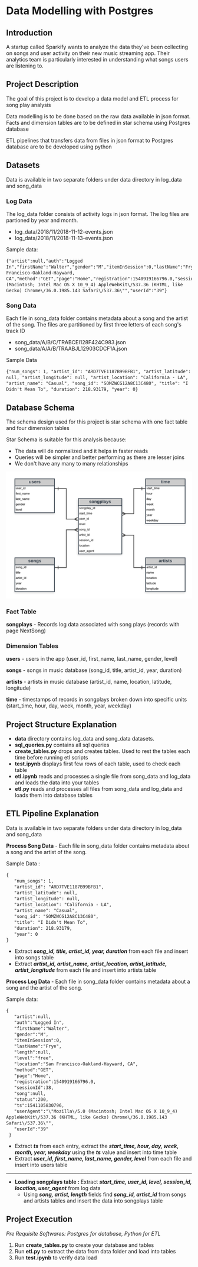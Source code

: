 ﻿# Data Modelling with Postgres

## Introduction
A startup called Sparkify wants to analyze the data they've been collecting on songs and user activity on their new music streaming app. Their analytics team is particularly interested in understanding what songs users are listening to.

## Project Description

The goal of this project is to develop a data model and ETL process for song play analysis

Data modelling is to be done based on the raw data available in json format. Facts and dimension tables are to be defined in star schema using Postgres database

ETL pipelines that transfers data from files in json format to Postgres database are to be developed using python

## Datasets

Data is available in two separate folders under data directory in log_data and song_data

### Log Data
The log_data folder consists of activity logs in json format. The log files are partioned by year and month.

 - log_data/2018/11/2018-11-12-events.json
  - log_data/2018/11/2018-11-13-events.json

Sample data:

    {"artist":null,"auth":"Logged In","firstName":"Walter","gender":"M","itemInSession":0,"lastName":"Frye","length":null,"level":"free","location":"San Francisco-Oakland-Hayward, CA","method":"GET","page":"Home","registration":1540919166796.0,"sessionId":38,"song":null,"status":200,"ts":1541105830796,"userAgent":"\"Mozilla\/5.0 (Macintosh; Intel Mac OS X 10_9_4) AppleWebKit\/537.36 (KHTML, like Gecko) Chrome\/36.0.1985.143 Safari\/537.36\"","userId":"39"}

### Song Data
Each file in song_data folder contains metadata about a song and the artist of the song. The files are partitioned by first three letters of each song's track ID

- song_data/A/B/C/TRABCEI128F424C983.json
- song_data/A/A/B/TRAABJL12903CDCF1A.json

Sample Data 

    {"num_songs": 1, "artist_id": "ARD7TVE1187B99BFB1", "artist_latitude": null, "artist_longitude": null, "artist_location": "California - LA", "artist_name": "Casual", "song_id": "SOMZWCG12A8C13C480", "title": "I Didn't Mean To", "duration": 218.93179, "year": 0}

## Database Schema

 The schema design used for this project is star schema with one fact table and four dimension tables
 
 Star Schema is suitable for this analysis because:
 - The data will de normalized and it helps in faster reads
 - Queries will be simpler and better performing as there are lesser joins
 - We don't have any many to many relationships

![Star Schema for Sparkify](https://github.com/RangaAmirapu/DataEngineeringProjects/blob/master/DataModelingWithPostgres/sparkify_erd.png?raw=true)

### Fact Table
**songplays** -  Records log data associated with song plays (records with page NextSong)

### Dimension Tables

**users** - users in the app (user_id, first_name, last_name, gender, level)

**songs** - songs in music database (song_id, title, artist_id, year, duration)

**artists** - artists in music database (artist_id, name, location, latitude, longitude)

**time** - timestamps of records in songplays broken down into specific units (start_time, hour, day, week, month, year, weekday)

 

## Project Structure Explanation

 - **data** directory contains log_data and song_data datasets.
 - **sql_queries.py** contains all sql queries
 - **create_tables.py** drops and creates tables. Used to rest the tables each time before running etl scripts
 - **test.ipynb** displays first few rows of each table, used to check each table
 - **etl.ipynb** reads and processes a single file from song_data and log_data and loads the data into your tables
 - **etl.py** reads and processes all files from song_data and log_data and loads them into database tables

## ETL Pipeline Explanation

Data is available in two separate folders under data directory in log_data and song_data

**Process Song Data** - Each file in song_data folder contains metadata about a song and the artist of the song. 

Sample Data :

    {
	   "num_songs": 1, 
	   "artist_id": "ARD7TVE1187B99BFB1", 
	   "artist_latitude": null, 
	   "artist_longitude": null, 
	   "artist_location": "California - LA", 
	   "artist_name": "Casual", 
	   "song_id": "SOMZWCG12A8C13C480", 
	   "title": "I Didn't Mean To", 
	   "duration": 218.93179, 
	   "year": 0
    }

 - Extract ***song_id, title, artist_id, year, duration*** from each file and insert into songs table
 - Extract ***artist_id, artist_name, artist_location, artist_latitude, artist_longitude*** from each file and insert into artists table


**Process Log Data** - Each file in song_data folder contains metadata about a song and the artist of the song. 

Sample data:

    {
	   "artist":null,
	   "auth":"Logged In",
	   "firstName":"Walter",
	   "gender":"M",
	   "itemInSession":0,
	   "lastName":"Frye",
	   "length":null,
	   "level":"free",
	   "location":"San Francisco-Oakland-Hayward, CA",
	   "method":"GET",
	   "page":"Home",
	   "registration":1540919166796.0,
	   "sessionId":38,
	   "song":null,
	   "status":200,
	   "ts":1541105830796,
	   "userAgent":"\"Mozilla\/5.0 (Macintosh; Intel Mac OS X 10_9_4) AppleWebKit\/537.36 (KHTML, like Gecko) Chrome\/36.0.1985.143 Safari\/537.36\"",
	   "userId":"39"
	 }

 - Extract ***ts*** from each entry, extract the ***start_time, hour, day, week, month, year, weekday*** using the ***ts*** value and insert into time table
 -  Extract ***user_id, first_name, last_name, gender, level*** from each file and insert into users table
 - --
 - **Loading songplays table :**   Extract ***start_time, user_id, level, session_id, location, user_agent*** from log data
   - Using ***song, artist, length***  fields find ***song_id, artist_id*** from songs and artists tables and insert the data into songplays table

## Project Execution

*Pre Requisite Softwares: Postgres for database, Python for ETL*

 1. Run **create_tables.py** to create your database and tables
 2. Run **etl.py** to extract the data from data folder and load into tables
 3. Run **test.ipynb** to verify data load

